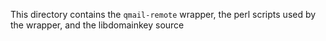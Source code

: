 

This directory contains the `qmail-remote` wrapper, the perl scripts used by the wrapper, and the libdomainkey source
